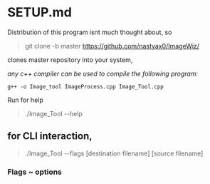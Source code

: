 # SETUP.md 

Distribution of this program isnt much thought about, so

> git clone -b master https://github.com/nastyax0/ImageWiz/

clones master repository into your system,

*any c++ compiler can be used to compile the following program:*

    g++ -o Image_tool ImageProcess.cpp Image_Tool.cpp

Run for help
> ./Image_Tool --help

## for CLI interaction,
> ./Image_Tool --flags [destination filename] [source filename]

### Flags ~ options

 
